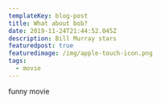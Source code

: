 ```yaml
---
templateKey: blog-post
title: What about bob?
date: 2019-11-24T21:44:52.045Z
description: Bill Murray stars
featuredpost: true
featuredimage: /img/apple-touch-icon.png
tags:
  - movie
---
```

funny movie

